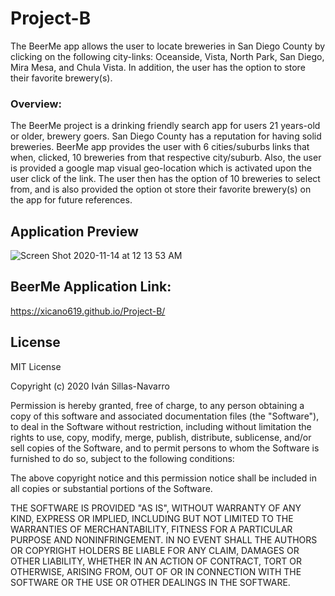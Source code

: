 # Project-B
The BeerMe app allows the user to locate breweries in San Diego County by clicking on the following city-links: Oceanside, Vista, North Park, San Diego, Mira Mesa, and Chula Vista. 
In addition, the user has the option to store their favorite brewery(s).

### Overview:
The BeerMe project is a drinking friendly search app for users 21 years-old or older, brewery goers. 
San Diego County has a reputation for having solid breweries.
BeerMe app provides the user with 6 cities/suburbs  links that when, clicked, 10 breweries from that respective city/suburb. 
Also, the user is provided a google map visual geo-location which is activated upon the user click of the link. 
The user then has the option of 10 breweries to select from, and is also provided the option ot store their favorite brewery(s) on the app for future references. 



<!-- ## Wireframe - rough draft

The following is our first version of a rough draft wireframe:

![rough draft](./Assets/wireframe01.png)
 -->

## Application Preview 

![Screen Shot 2020-11-14 at 12 13 53 AM](https://user-images.githubusercontent.com/25594179/99143005-07134380-260f-11eb-978c-2e4522b83a64.png)



 ## BeerMe Application Link:
 https://xicano619.github.io/Project-B/


 ## License 

 MIT License

Copyright (c) 2020  Iván Sillas-Navarro

Permission is hereby granted, free of charge, to any person obtaining a copy
of this software and associated documentation files (the "Software"), to deal
in the Software without restriction, including without limitation the rights
to use, copy, modify, merge, publish, distribute, sublicense, and/or sell
copies of the Software, and to permit persons to whom the Software is
furnished to do so, subject to the following conditions:

The above copyright notice and this permission notice shall be included in all
copies or substantial portions of the Software.

THE SOFTWARE IS PROVIDED "AS IS", WITHOUT WARRANTY OF ANY KIND, EXPRESS OR
IMPLIED, INCLUDING BUT NOT LIMITED TO THE WARRANTIES OF MERCHANTABILITY,
FITNESS FOR A PARTICULAR PURPOSE AND NONINFRINGEMENT. IN NO EVENT SHALL THE
AUTHORS OR COPYRIGHT HOLDERS BE LIABLE FOR ANY CLAIM, DAMAGES OR OTHER
LIABILITY, WHETHER IN AN ACTION OF CONTRACT, TORT OR OTHERWISE, ARISING FROM,
OUT OF OR IN CONNECTION WITH THE SOFTWARE OR THE USE OR OTHER DEALINGS IN THE
SOFTWARE.

